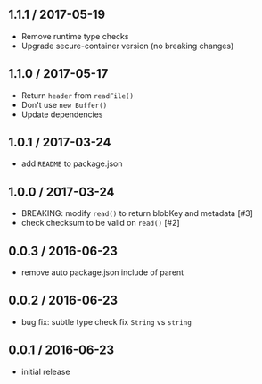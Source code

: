 1.1.1 / 2017-05-19
------------------
- Remove runtime type checks
- Upgrade secure-container version (no breaking changes)

1.1.0 / 2017-05-17
------------------
- Return `header` from `readFile()`
- Don't use `new Buffer()`
- Update dependencies

1.0.1 / 2017-03-24
------------------
- add `README` to package.json

1.0.0 / 2017-03-24
------------------
- BREAKING: modify `read()` to return blobKey and metadata [#3]
- check checksum to be valid on `read()` [#2]

0.0.3 / 2016-06-23
------------------
- remove auto package.json include of parent

0.0.2 / 2016-06-23
------------------
- bug fix: subtle type check fix `String` vs `string`

0.0.1 / 2016-06-23
------------------
- initial release
